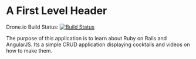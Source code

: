 A First Level Header
====================


Drone.io Build Status: [![Build Status](https://drone.io/github.com/mikeyb555/angular_muckaround/status.png)](https://drone.io/github.com/mikeyb555/angular_muckaround/latest)

The purpose of this application is to learn about Ruby on Rails and AngularJS. Its a simple CRUD application displaying cocktails and videos on how to make them.


